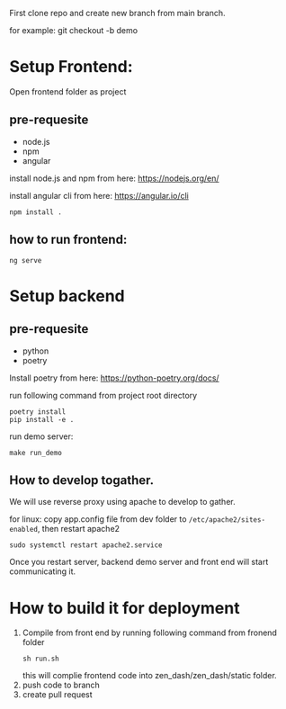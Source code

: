 First clone repo and create new branch from main branch.

for example: git checkout -b demo

# Setup Frontend:
Open frontend folder as project

## pre-requesite
 - node.js 
 - npm
 - angular

install node.js and npm from here: https://nodejs.org/en/

install angular cli from here: https://angular.io/cli

```
npm install .
```

## how to run frontend:
```
ng serve
```

# Setup backend 

## pre-requesite
- python
- poetry

Install poetry from here: https://python-poetry.org/docs/

run following command from project root directory
```
poetry install
pip install -e .
```

run demo server:
```
make run_demo
```


## How to develop togather.
We will use reverse proxy using apache to develop to gather.

for linux:
copy app.config file from dev folder to `/etc/apache2/sites-enabled`, then restart apache2

```
sudo systemctl restart apache2.service
```

Once you restart server, backend demo server and front end will start communicating it.

# How to build it for deployment
1. Compile from front end by running following command from fronend folder
    ```
    sh run.sh
    ```
    this will complie frontend code into zen_dash/zen_dash/static folder.
2. push code to branch
3. create pull request

